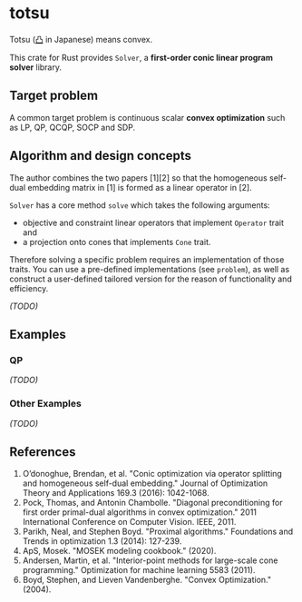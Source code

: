 # totsu

Totsu ([凸](http://www.decodeunicode.org/en/u+51F8) in Japanese) means convex.

This crate for Rust provides `Solver`, a **first-order conic linear program solver** library.

## Target problem

A common target problem is continuous scalar **convex optimization** such as LP, QP, QCQP, SOCP and SDP.

## Algorithm and design concepts

The author combines the two papers [1][2] so that the homogeneous self-dual embedding matrix in [1] is formed as a linear operator in [2].

`Solver` has a core method `solve` which takes the following arguments:
* objective and constraint linear operators that implement `Operator` trait and
* a projection onto cones that implements `Cone` trait.

Therefore solving a specific problem requires an implementation of those traits.
You can use a pre-defined implementations (see `problem`), as well as construct a user-defined tailored version for the reason of functionality and efficiency.

*(TODO)*

## Examples
### QP

*(TODO)*

### Other Examples

*(TODO)*

## References

1. O’donoghue, Brendan, et al. "Conic optimization via operator splitting and homogeneous self-dual embedding." Journal of Optimization Theory and Applications 169.3 (2016): 1042-1068.
1. Pock, Thomas, and Antonin Chambolle. "Diagonal preconditioning for first order primal-dual algorithms in convex optimization." 2011 International Conference on Computer Vision. IEEE, 2011.
1. Parikh, Neal, and Stephen Boyd. "Proximal algorithms." Foundations and Trends in optimization 1.3 (2014): 127-239.
1. ApS, Mosek. "MOSEK modeling cookbook." (2020).
1. Andersen, Martin, et al. "Interior-point methods for large-scale cone programming." Optimization for machine learning 5583 (2011).
1. Boyd, Stephen, and Lieven Vandenberghe. "Convex Optimization." (2004).

